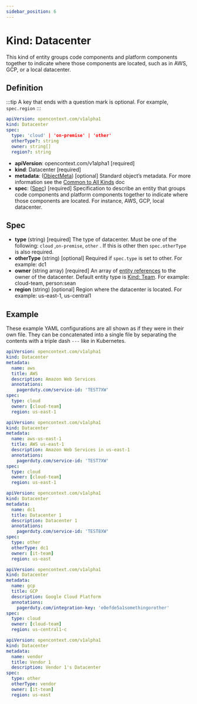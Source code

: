 ```yaml
---
sidebar_position: 6
---
```


# Kind: Datacenter

This kind of entity groups code components and platform components together to indicate where those components are located, such as in AWS, GCP, or a local datacenter.

## Definition

:::tip A key that ends with a question mark is optional.
For example, `spec.region`
:::

```yaml
apiVersion: opencontext.com/v1alpha1
kind: Datacenter
spec:
  type: 'cloud' | 'on-premise' | 'other'
  otherType?: string
  owner: string[]
  region?: string
```

- **apiVersion**: opencontext.com/v1alpha1 [required]
- **kind**: Datacenter [required]
- **metadata**: ([ObjectMeta](common#metadata)) [optional]
  Standard object’s metadata. For more information see the [Common to All Kinds](common) doc
- **spec**: ([Spec](#spec)) [required]
  Specification to describe an entity that groups code components and platform components together to indicate where those components are located. For instance, AWS, GCP, local datacenter.

## Spec

- **type** (string) [required]
  The type of datacenter. Must be one of the following: `cloud` ,`on-premise`, `other` . If this is other then `spec.otherType` is also required.
- **otherType** (string) [optional]
  Required if `spec.type` is set to other.
  For example: dc1
- **owner** (string array) [required]
  An array of [entity references](entity-reference) to the owner of the datacenter. Default entity type is [Kind: Team](team).
  For example: cloud-team, person:sean
- **region** (string) [optional]
  Region where the datacenter is located.
  For example: us-east-1, us-central1

## Example

These example YAML configurations are all shown as if they were in their own file. They can be concatenated into a single file by separating the contents with a triple dash `---` like in Kubernetes.

```yaml
apiVersion: opencontext.com/v1alpha1
kind: Datacenter
metadata:
  name: aws
  title: AWS
  description: Amazon Web Services
  annotations:
    pagerduty.com/service-id: 'TEST7XW'
spec:
  type: cloud
  owner: [cloud-team]
  region: us-east-1
```

```yaml
apiVersion: opencontext.com/v1alpha1
kind: Datacenter
metadata:
  name: aws-us-east-1
  title: AWS us-east-1
  description: Amazon Web Services in us-east-1
  annotations:
    pagerduty.com/service-id: 'TEST7XW'
spec:
  type: cloud
  owner: [cloud-team]
  region: us-east-1
```

```yaml
apiVersion: opencontext.com/v1alpha1
kind: Datacenter
metadata:
  name: dc1
  title: Datacenter 1
  description: Datacenter 1
  annotations:
    pagerduty.com/service-id: 'TEST8XW'
spec:
  type: other
  otherType: dc1
  owner: [it-team]
  region: us-east
```

```yaml
apiVersion: opencontext.com/v1alpha1
kind: Datacenter
metadata:
  name: gcp
  title: GCP
  description: Google Cloud Platform
  annotations:
    pagerduty.com/integration-key: 'e0efde5a1somethingorother'
spec:
  type: cloud
  owner: [cloud-team]
  region: us-central1-c
```

```yaml
apiVersion: opencontext.com/v1alpha1
kind: Datacenter
metadata:
  name: vendor
  title: Vendor 1
  description: Vendor 1's Datacenter
spec:
  type: other
  otherType: vendor
  owner: [it-team]
  region: us-east
```
